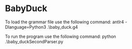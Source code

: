 # BabyDuck

To load the grammar file use the following command:
 antlr4 -Dlanguage=Python3 .\baby_duck.g4

To run the program use the following command:
python .\baby_duckSecondParser.py
